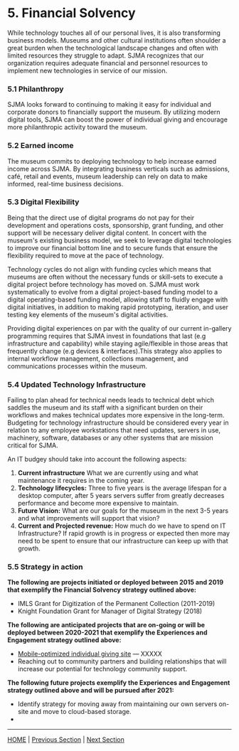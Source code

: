 # 5. Financial Solvency

While technology touches all of our personal lives, it is also transforming business models. Museums and other cultural institutions often shoulder a great burden when the technological landscape changes and often with limited resources they struggle to adapt. SJMA recognizes that our organization requires adequate financial and personnel resources to implement new technologies in service of our mission.

### 5.1 Philanthropy

 SJMA looks forward to continuing to making it easy for individual and corporate donors to financially support the museum. By utilizing modern digital tools, SJMA can boost the power of individual giving and encourage more philanthropic activity toward the museum.  

### 5.2 Earned income

The museum commits to deploying technology to help increase earned income across SJMA. By integrating business verticals such as admissions, café, retail and events, museum leadership can rely on data to make informed, real-time business decisions.

### 5.3 Digital Flexibility

Being that the direct use of digital programs do not pay for their development and operations costs, sponsorship, grant funding, and other support will be necessary deliver digital content. In concert with the museum's existing business model, we seek to leverage digital technologies to improve our financial bottom line and to secure funds that ensure the flexibility required to move at the pace of technology.

Technology cycles do not align with funding cycles which means that museums are often without the necessary funds or skill-sets to execute a digital project before technology has moved on. SJMA must work systematically to evolve from a digital project-based funding model to a digital operating-based funding model, allowing staff to fluidly engage with digital initiatives, in addition to making rapid prototyping, iteration, and user testing key elements of the museum's digital activities.

Providing digital experiences on par with the quality of our current in-gallery programming requires that SJMA invest in foundations that last (e.g infrastructure and capability) while staying agile/flexible in those areas that frequently change (e.g devices & interfaces).This strategy also applies to internal workflow management, collections management, and communications processes within the museum.

### 5.4 Updated Technology Infrastructure
Failing to plan ahead for technical needs leads to technical debt which saddles the museum and its staff with a significant burden on their workflows and makes technical updates more expensive in the long-term. Budgeting for technology infrastructure should be considered every year in relation to any employee workstations that need updates, servers in use, machinery, software, databases or any other systems that are mission critical for SJMA.

An IT budgey should take into account the following aspects:
  1. **Current infrastructure** What we are currently using and what maintenance it requires in the coming year.
  2. **Technology lifecycles:** Three to five years is the average lifespan for a desktop computer, after 5 years servers suffer from greatly decreases performance and become more expensive to maintain.
  3. **Future Vision:** What are our goals for the museum in the next 3-5 years and what improvements will support that vision?
  4. **Current and Projected revenue:** How much do we have to spend on IT Infrastructure? If rapid growth is in progress or expected then more may need to be spent to ensure that our infrastructure can keep up with that growth.

### 5.5 Strategy in action

**The following are projects initiated or deployed between 2015 and 2019 that exemplify the Financial Solvency strategy outlined above:**
* IMLS Grant for Digitization of the Permanent Collection (2011-2019)
* Knight Foundation Grant for Manager of Digital Strategy (2018)

**The following are anticipated projects that are on-going or will be deployed between 2020-2021 that exemplify the Experiences and Engagement strategy outlined above:**

* [Mobile-optimized individual giving site](https://sjmusart.org/join-and-support) — XXXXX
* Reaching out to community partners and building relationships that will increase our potential for technology community support.


**The following future projects exemplify the Experiences and Engagement strategy outlined above and will be pursued after 2021:**
* Identify strategy for moving away from maintaining our own servers on-site and move to cloud-based storage.
*

-----

[HOME](index.md) | [Previous Section](04_Organizational_Adaptation.md) | [Next Section](06_Benchmarks_Deliverables_and_Progress.md)
